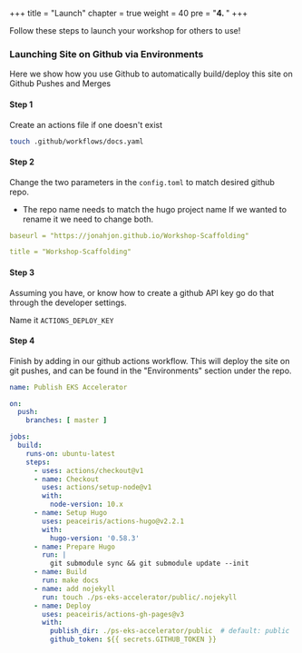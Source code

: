+++
title = "Launch"
chapter = true
weight = 40
pre = "<b>4. </b>"
+++

Follow these steps to launch your workshop for others to use! 

### Launching Site on Github via Environments

Here we show how you use Github to automatically build/deploy this site on Github Pushes and Merges

#### Step 1

Create an actions file if one doesn't exist

```bash
touch .github/workflows/docs.yaml
```
#### Step 2

Change the two parameters in the ```config.toml``` to match desired github repo. 
* The repo name needs to match the hugo project name
If we wanted to rename it we need to change both.

```yaml
baseurl = "https://jonahjon.github.io/Workshop-Scaffolding"

title = "Workshop-Scaffolding"
```

#### Step 3

Assuming you have, or know how to create a github API key go do that through the developer settings.

Name it ```ACTIONS_DEPLOY_KEY```

#### Step 4

Finish by adding in our github actions workflow. This will deploy the site on git pushes, and can be found in the "Environments" section under the repo.

```yaml
name: Publish EKS Accelerator

on:
  push:
    branches: [ master ]

jobs:
  build:
    runs-on: ubuntu-latest
    steps:
      - uses: actions/checkout@v1
      - name: Checkout
        uses: actions/setup-node@v1
        with:
          node-version: 10.x
      - name: Setup Hugo
        uses: peaceiris/actions-hugo@v2.2.1
        with:
          hugo-version: '0.58.3'
      - name: Prepare Hugo
        run: |
          git submodule sync && git submodule update --init
      - name: Build
        run: make docs
      - name: add nojekyll
        run: touch ./ps-eks-accelerator/public/.nojekyll
      - name: Deploy
        uses: peaceiris/actions-gh-pages@v3
        with:
          publish_dir: ./ps-eks-accelerator/public  # default: public
          github_token: ${{ secrets.GITHUB_TOKEN }}
```
